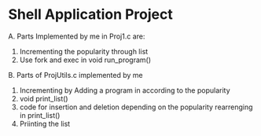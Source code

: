 # Shell Application Project
A. Parts Implemented by me in Proj1.c are:
1) Incrementing  the popularity through list
2) Use fork and exec in void run_program()

B. Parts of ProjUtils.c  implemented by me
1) Incrementing by Adding a program in according to the popularity
2) void print_list()
3) code for insertion and deletion depending on the popularity rearrenging in print_list()
4) Priinting the list
